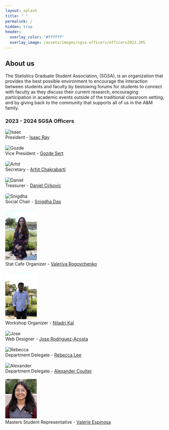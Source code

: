 ```yaml
---
layout: splash
title: " "
permalink: /
hidden: true
header:
  overlay_color: "#ffffff"
  overlay_image: /assets/images/sgsa-officers/officers2023.JPG
---
```


## About us

The Statistics Graduate Student Association, (SGSA), is an organization that provides the best possible environment to encourage the interaction between students and faculty by bestowing forums for students to connect with faculty as they discuss their current research, encouraging participation in academic events outside of the traditional classroom setting, and by giving back to the community that supports all of us in the A&M family.

### 2023 - 2024 SGSA Officers

<img src="assets/images/sgsa-officers/individual_officers_2023/isaac_portrait.JPG" alt="Isaac" width="100"/> <br>
​President - [Isaac Ray](mailto:null@stat.tamu.edu) <br> <br>
<img src="assets/images/sgsa-officers/individual_officers_2023/gozde_portrait.JPG" alt="Gozde" width="100"/> <br>
Vice President - [Gozde Sert](mailto:gozdesert@stat.tamu.edu) <br> <br>
<img src="assets/images/sgsa-officers/individual_officers_2023/arhit_portrait.JPG" alt="Arhit" width="100"/> <br>
Secretary - [Arhit Chakrabarti](mailto:arhit.chakrabarti@stat.tamu.edu) <br> <br>
<img src="assets/images/sgsa-officers/individual_officers_2023/daniel_portrait.JPG" alt="Daniel" width="100"/> <br>
Treasurer - [Daniel Cirkovic](mailto:cirkovd@stat.tamu.edu) <br> <br>
<img src="assets/images/sgsa-officers/individual_officers_2023/snigdha_portrait.JPG" alt="Snigdha" width="100"/> <br>
Social Chair - [Snigdha Das](mailto:snigdha@stat.tamu.edu) <br> <br>
<img src="assets/images/sgsa-officers/individual_officers_2023/Valeriya_portrait.JPG" alt="Valeriya" width="100"/> <br>
Stat Cafe Organizer - [Valeriya Rogovchenko](mailto:varogovchenko@tamu.edu) <br> <br>
<img src="assets/images/sgsa-officers/individual_officers_2023/niladri_portrait.JPG" alt="Niladri" width="100"/> <br>
Workshop Organizer - [Niladri Kal](mailto:niladrik@tamu.edu) <br> <br>
<img src="assets/images/sgsa-officers/individual_officers_2023/jose_portrait.JPG" alt="Jose" width="100"/> <br>
Web Designer - [Jose Rodriguez-Acosta](mailto:jeroda7105@tamu.edu) <br> <br>
<img src="assets/images/sgsa-officers/individual_officers_2023/rebecca_portrait.JPG" alt="Rebecca" width="100"/> <br>
Department Delegate - [Rebecca Lee](mailto:llrebecca21@stat.tamu.edu) <br> <br>
<img src="assets/images/sgsa-officers/individual_officers_2023/alexander_portrait.JPG" alt="Alexander" width="100"/> <br>
Department Delegate - [Alexander Coulter](mailto:coultera@stat.tamu.edu) <br> <br>
<img src="assets/images/sgsa-officers/individual_officers_2023/valerie_portrait.png" alt="Valerie" width="100"/> <br>
Masters Student Representative - [Valerie Espinosa](mailto:vne@tamu.edu) <br>
